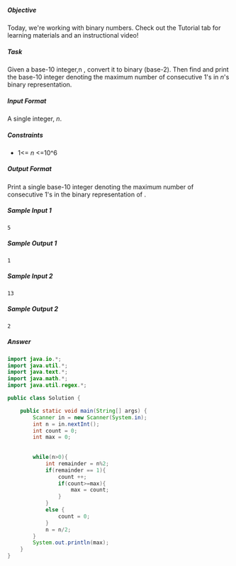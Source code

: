 ##### Objective 
Today, we're working with binary numbers. Check out the Tutorial tab for learning materials and an instructional video!

##### Task 
Given a base-10 integer,n , convert it to binary (base-2). Then find and print the base-10 integer denoting the maximum number of consecutive 1's in *n*'s binary representation.

##### Input Format

A single integer, *n*.

##### Constraints
* 1<= *n* <=10^6

##### Output Format

Print a single base-10 integer denoting the maximum number of consecutive 1's in the binary representation of .

##### Sample Input 1
```
5
```
##### Sample Output 1
```
1
```
##### Sample Input 2
```
13
```

##### Sample Output 2
```
2
```
##### Answer
```java
import java.io.*;
import java.util.*;
import java.text.*;
import java.math.*;
import java.util.regex.*;

public class Solution {

    public static void main(String[] args) {
        Scanner in = new Scanner(System.in);
        int n = in.nextInt();
        int count = 0;
        int max = 0;
 
        
        while(n>0){
            int remainder = n%2;
            if(remainder == 1){
                count ++;
                if(count>=max){
                    max = count;
                }
            }
            else {
                count = 0;
            }
            n = n/2;
        }
        System.out.println(max);
    }
}

```